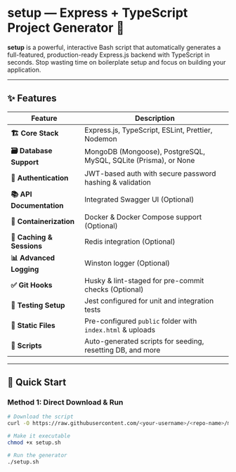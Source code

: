 # setup — Express + TypeScript Project Generator 🚀

**setup** is a powerful, interactive Bash script that automatically generates a full-featured, production-ready Express.js backend with TypeScript in seconds. Stop wasting time on boilerplate setup and focus on building your application.

---

## ✨ Features

| Feature | Description |
|---------|-------------|
| **🏗️ Core Stack** | Express.js, TypeScript, ESLint, Prettier, Nodemon |
| **🗃️ Database Support** | MongoDB (Mongoose), PostgreSQL, MySQL, SQLite (Prisma), or None |
| **🔐 Authentication** | JWT-based auth with secure password hashing & validation |
| **📚 API Documentation** | Integrated Swagger UI (Optional) |
| **🐳 Containerization** | Docker & Docker Compose support (Optional) |
| **🧠 Caching & Sessions** | Redis integration (Optional) |
| **📊 Advanced Logging** | Winston logger (Optional) |
| **✅ Git Hooks** | Husky & lint-staged for pre-commit checks (Optional) |
| **🧪 Testing Setup** | Jest configured for unit and integration tests |
| **📁 Static Files** | Pre-configured `public` folder with `index.html` & uploads |
| **🔄 Scripts** | Auto-generated scripts for seeding, resetting DB, and more |

---

## 🚀 Quick Start

### Method 1: Direct Download & Run
```bash
# Download the script
curl -O https://raw.githubusercontent.com/<your-username>/<repo-name>/main/setup.sh

# Make it executable
chmod +x setup.sh

# Run the generator
./setup.sh
```
